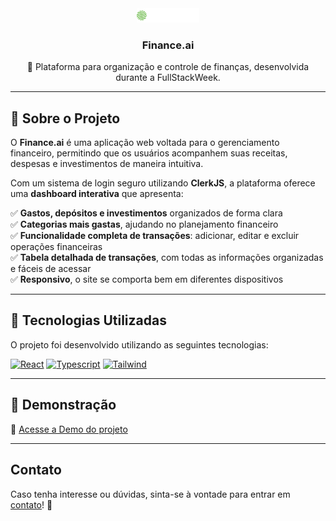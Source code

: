 <div align="center">
<img src="public/logo.svg" alt="Logo" width="100">

### Finance.ai

🚀 Plataforma para organização e controle de finanças, desenvolvida durante a FullStackWeek.
</div>

---

## 📌 Sobre o Projeto

O **Finance.ai** é uma aplicação web voltada para o gerenciamento financeiro, permitindo que os usuários acompanhem suas receitas, despesas e investimentos de maneira intuitiva.  

Com um sistema de login seguro utilizando **ClerkJS**, a plataforma oferece uma **dashboard interativa** que apresenta:

✅ **Gastos, depósitos e investimentos** organizados de forma clara  
✅ **Categorias mais gastas**, ajudando no planejamento financeiro  
✅ **Funcionalidade completa de transações**: adicionar, editar e excluir operações financeiras  
✅ **Tabela detalhada de transações**, com todas as informações organizadas e fáceis de acessar  
✅ **Responsivo**, o site se comporta bem em diferentes dispositivos

---

## 🚀 Tecnologias Utilizadas

O projeto foi desenvolvido utilizando as seguintes tecnologias:

[![React][React.js]][React-url]
[![Typescript][Typescript]][Typescript-url]
[![Tailwind][Tailwind]][Tailwind-url]

---

## 🎨 Demonstração

🔗 [Acesse a Demo do projeto](https://finance-ai-orcin.vercel.app/)  

---

<!-- CONTACT -->

## Contato

Caso tenha interesse ou dúvidas, sinta-se à vontade para entrar em [contato](https://www.linkedin.com/in/iurysena/)! 🚀

<!-- MARKDOWN LINKS & IMAGES -->
[React.js]: https://img.shields.io/badge/React-20232A?style=for-the-badge&logo=react&logoColor=61DAFB
[React-url]: https://reactjs.org/
[Demo]: https://img.shields.io/badge/Demo-20232A?style=for-the-badge&logo=react&logoColor=61DAFB
[Demo-url]: [https://noteme.vercel.app/](https://finance-ai-orcin.vercel.app/)
[Typescript]: https://img.shields.io/badge/Typescript-20232A?style=for-the-badge&logo=typescript&logoColor=61DAFB
[Typescript-url]: https://www.typescriptlang.org/
[Tailwind]: https://img.shields.io/badge/Tailwindcss-20232A?style=for-the-badge&logo=tailwindcss&logoColor=61DAFB
[Tailwind-url]: https://tailwindcss.com/
